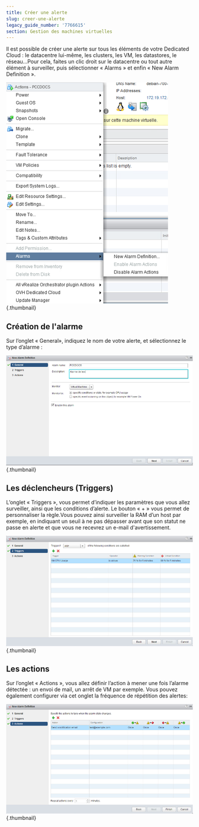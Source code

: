 ```yaml
---
title: Créer une alerte
slug: creer-une-alerte
legacy_guide_number: '7766615'
section: Gestion des machines virtuelles
---
```



Il est possible de créer une alerte sur tous les éléments de votre Dedicated Cloud : le datacentre lui-même, les clusters, les VM, les datastores, le réseau...Pour cela, faites un clic droit sur le datacentre ou tout autre élément à surveiller, puis sélectionner « Alarms » et enfin « New Alarm Definition ».

![](images/alarme1.png){.thumbnail}

Création de l'alarme
--------------------

Sur l’onglet « General», indiquez le nom de votre alerte, et sélectionnez le type d’alarme :

![](images/alarme2.png){.thumbnail}

Les déclencheurs (Triggers)
---------------------------

L’onglet « Triggers », vous permet d’indiquer les paramètres que vous allez surveiller, ainsi que les conditions d’alerte. Le bouton « + » vous permet de personnaliser la règle.Vous pouvez ainsi surveiller la RAM d’un host par exemple, en indiquant un seuil à ne pas dépasser avant que son statut ne passe en alerte et que vous ne recevrez un e-mail d'avertissement.

![](images/alarme3.png){.thumbnail}

Les actions
-----------

Sur l’onglet « Actions », vous allez définir l’action à mener une fois l’alarme détectée : un envoi de mail, un arrêt de VM par exemple. Vous pouvez également configurer via cet onglet la fréquence de répétition des alertes:

![](images/alarme4.png){.thumbnail}
